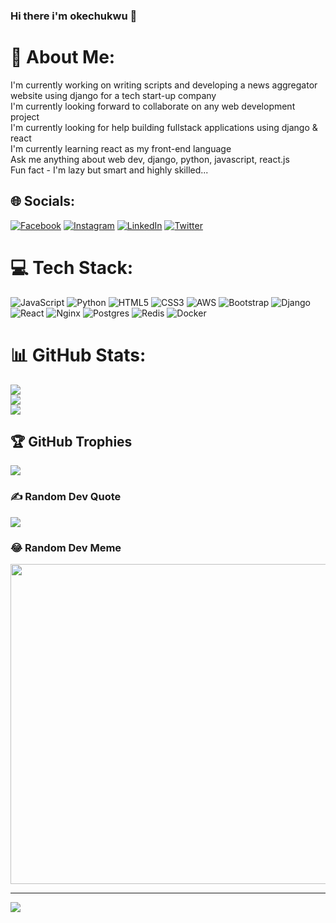 ### Hi there i'm okechukwu 👋
# 💫 About Me:
I'm currently  working on writing scripts and developing a news aggregator website using django for a tech start-up company<br>I'm currently looking forward to collaborate on any web development project<br>I'm currently looking for help building fullstack applications using django & react<br>I'm currently learning react as my front-end language<br>Ask me anything about web dev, django, python, javascript, react.js<br>Fun fact - I'm lazy but smart and highly skilled...


## 🌐 Socials:
[![Facebook](https://img.shields.io/badge/Facebook-%231877F2.svg?logo=Facebook&logoColor=white)](https://facebook.com/okechukwu.david.99) [![Instagram](https://img.shields.io/badge/Instagram-%23E4405F.svg?logo=Instagram&logoColor=white)](https://instagram.com/ok_e_chukwu) [![LinkedIn](https://img.shields.io/badge/LinkedIn-%230077B5.svg?logo=linkedin&logoColor=white)](https://linkedin.com/in/okechukwu-david-6a8a82256) [![Twitter](https://img.shields.io/badge/Twitter-%231DA1F2.svg?logo=Twitter&logoColor=white)](https://twitter.com/@chucks_dave) 

# 💻 Tech Stack:
![JavaScript](https://img.shields.io/badge/javascript-%23323330.svg?style=for-the-badge&logo=javascript&logoColor=%23F7DF1E) ![Python](https://img.shields.io/badge/python-3670A0?style=for-the-badge&logo=python&logoColor=ffdd54) ![HTML5](https://img.shields.io/badge/html5-%23E34F26.svg?style=for-the-badge&logo=html5&logoColor=white) ![CSS3](https://img.shields.io/badge/css3-%231572B6.svg?style=for-the-badge&logo=css3&logoColor=white) ![AWS](https://img.shields.io/badge/AWS-%23FF9900.svg?style=for-the-badge&logo=amazon-aws&logoColor=white) ![Bootstrap](https://img.shields.io/badge/bootstrap-%23563D7C.svg?style=for-the-badge&logo=bootstrap&logoColor=white) ![Django](https://img.shields.io/badge/django-%23092E20.svg?style=for-the-badge&logo=django&logoColor=white) ![React](https://img.shields.io/badge/react-%2320232a.svg?style=for-the-badge&logo=react&logoColor=%2361DAFB) ![Nginx](https://img.shields.io/badge/nginx-%23009639.svg?style=for-the-badge&logo=nginx&logoColor=white) ![Postgres](https://img.shields.io/badge/postgres-%23316192.svg?style=for-the-badge&logo=postgresql&logoColor=white) ![Redis](https://img.shields.io/badge/redis-%23DD0031.svg?style=for-the-badge&logo=redis&logoColor=white) ![Docker](https://img.shields.io/badge/docker-%230db7ed.svg?style=for-the-badge&logo=docker&logoColor=white)
# 📊 GitHub Stats:
![](https://github-readme-stats.vercel.app/api?username=Chucks-Dave&theme=dark&hide_border=false&include_all_commits=false&count_private=false)<br/>
![](https://github-readme-streak-stats.herokuapp.com/?user=Chucks-Dave&theme=dark&hide_border=false)<br/>
![](https://github-readme-stats.vercel.app/api/top-langs/?username=Chucks-Dave&theme=dark&hide_border=false&include_all_commits=false&count_private=false&layout=compact)

## 🏆 GitHub Trophies
![](https://github-profile-trophy.vercel.app/?username=Chucks-Dave&theme=darkhub&no-frame=false&no-bg=false&margin-w=4)

### ✍️ Random Dev Quote
![](https://quotes-github-readme.vercel.app/api?type=horizontal&theme=dark)

### 😂 Random Dev Meme
<img src="https://rm.up.railway.app/" width="512px"/>

---
[![](https://visitcount.itsvg.in/api?id=Chucks-Dave&icon=0&color=0)](https://visitcount.itsvg.in)

<!-- Proudly created with GPRM ( https://gprm.itsvg.in ) -->
